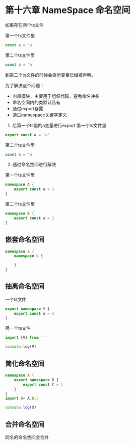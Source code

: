 # 第十六章 NameSpace 命名空间

如果存在两个ts文件

第一个ts文件里
```ts
const a = 'a'
```

第二个ts文件里
```ts
const a = 'b'
```

到第二个ts文件的时候会提示变量已经被声明。

为了解决这个问题：
- 内部模块，主要用于组织代码，避免命名冲突
- 命名空间内的类默认私有
- 通过export暴露
- 通过namespace关键字定义


1. 给第一个ts里的a变量进行export
第一个ts文件里
```ts
export const a = 'a'
```

第二个ts文件里
```ts
const a = 'b'
```

2. 通过命名空间进行解决

第一个ts文件里
```ts
namespace A {
    export const a = 1
}
```

第二个ts文件里
```ts
namespace B {
    export const a = 2
}
```

## 嵌套命名空间
```ts
namespace a {
    namespace b {

    }
}
```

## 抽离命名空间
一个ts文件
```ts
export namespace V {
    export const a = 1
}
```
另一个ts文件
```ts
import {V} from ''

console.log(V)
```

## 简化命名空间
```ts
namespace A {
    export namespace B {
        export const C = 1
    }
}
import X= A.B.C

console.log(X)
```

## 合并命名空间

同名的命名空间会合并